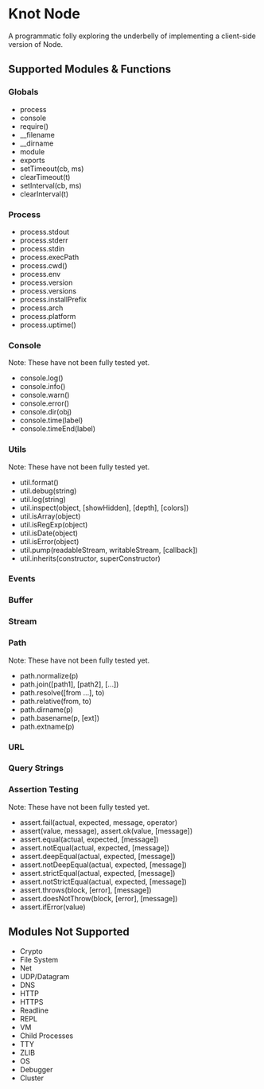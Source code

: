 # Knot Node

A programmatic folly exploring the underbelly of implementing a client-side version of Node.

## Supported Modules & Functions

### Globals

* process
* console
* require()
* __filename
* __dirname
* module
* exports
* setTimeout(cb, ms)
* clearTimeout(t)
* setInterval(cb, ms)
* clearInterval(t)

### Process

* process.stdout
* process.stderr
* process.stdin
* process.execPath
* process.cwd()
* process.env
* process.version
* process.versions
* process.installPrefix
* process.arch
* process.platform
* process.uptime()

### Console

Note: These have not been fully tested yet.

* console.log()
* console.info()
* console.warn()
* console.error()
* console.dir(obj)
* console.time(label)
* console.timeEnd(label)

### Utils

Note: These have not been fully tested yet.

* util.format()
* util.debug(string)
* util.log(string)
* util.inspect(object, [showHidden], [depth], [colors])
* util.isArray(object)
* util.isRegExp(object)
* util.isDate(object)
* util.isError(object)
* util.pump(readableStream, writableStream, [callback])
* util.inherits(constructor, superConstructor)

### Events
### Buffer
### Stream
### Path

Note: These have not been fully tested yet.

* path.normalize(p)
* path.join([path1], [path2], [...])
* path.resolve([from ...], to)
* path.relative(from, to)
* path.dirname(p)
* path.basename(p, [ext])
* path.extname(p)

### URL
### Query Strings

### Assertion Testing

Note: These have not been fully tested yet.

* assert.fail(actual, expected, message, operator)
* assert(value, message), assert.ok(value, [message])
* assert.equal(actual, expected, [message])
* assert.notEqual(actual, expected, [message])
* assert.deepEqual(actual, expected, [message])
* assert.notDeepEqual(actual, expected, [message])
* assert.strictEqual(actual, expected, [message])
* assert.notStrictEqual(actual, expected, [message])
* assert.throws(block, [error], [message])
* assert.doesNotThrow(block, [error], [message])
* assert.ifError(value)

## Modules Not Supported

* Crypto
* File System
* Net
* UDP/Datagram
* DNS
* HTTP
* HTTPS
* Readline
* REPL
* VM
* Child Processes
* TTY
* ZLIB
* OS
* Debugger
* Cluster
